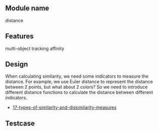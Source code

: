 ## Module name
distance

## Features
multi-object tracking affinity

## Design
When calculating similarity, we need some indicators to measure the distance. For example, we use Euler distance to represent the distance between 2 points, but what about 2 colors? So we need to introduce different distance functions to calculate the distance between different indicators.

* [17-types-of-similarity-and-dissimilarity-measures](https://towardsdatascience.com/17-types-of-similarity-and-dissimilarity-measures-used-in-data-science-3eb914d2681)

## Testcase
